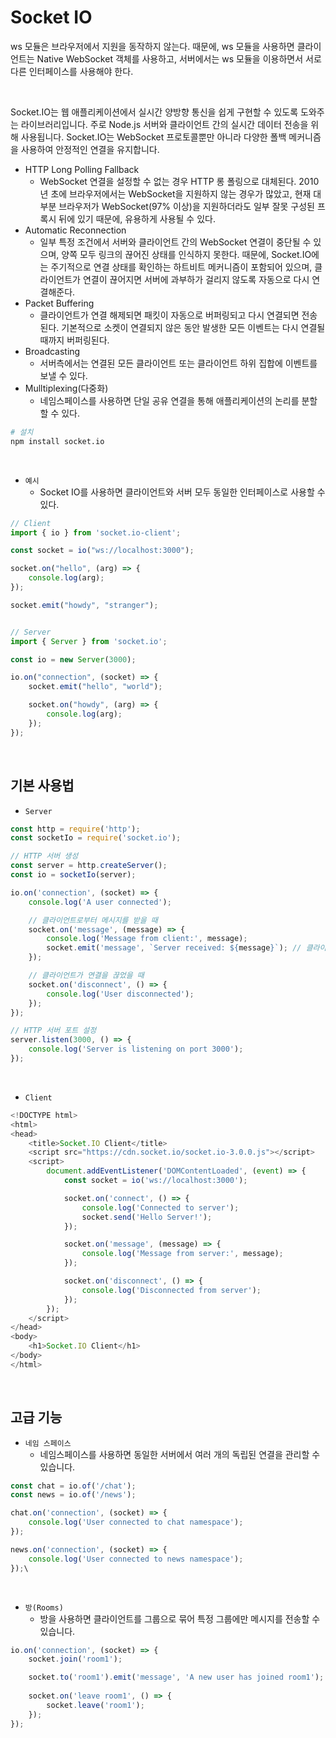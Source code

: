 # Socket IO

ws 모듈은 브라우저에서 지원을 동작하지 않는다. 때문에, ws 모듈을 사용하면 클라이언트는 Native WebSocket 객체를 사용하고, 서버에서는 ws 모듈을 이용하면서 서로 다른 인터페이스를 사용해야 한다.  

<br/>

Socket.IO는 웹 애플리케이션에서 실시간 양방향 통신을 쉽게 구현할 수 있도록 도와주는 라이브러리입니다. 주로 Node.js 서버와 클라이언트 간의 실시간 데이터 전송을 위해 사용됩니다. Socket.IO는 WebSocket 프로토콜뿐만 아니라 다양한 폴백 메커니즘을 사용하여 안정적인 연결을 유지합니다.  
 - HTTP Long Polling Fallback
    - WebSocket 연결을 설정할 수 없는 경우 HTTP 롱 폴링으로 대체된다. 2010년 초에 브라우저에서는 WebSocket을 지원하지 않는 경우가 많았고, 현재 대부분 브라우저가 WebSocket(97% 이상)을 지원하더라도 일부 잘못 구성된 프록시 뒤에 있기 때문에, 유용하게 사용될 수 있다.
- Automatic Reconnection
    - 일부 특정 조건에서 서버와 클라이언트 간의 WebSocket 연결이 중단될 수 있으며, 양쪽 모두 링크의 끊어진 상태를 인식하지 못한다. 때문에, Socket.IO에는 주기적으로 연결 상태를 확인하는 하트비트 메커니즘이 포함되어 있으며, 클라이언트가 연결이 끊어지면 서버에 과부하가 걸리지 않도록 자동으로 다시 연결해준다.
 - Packet Buffering
    - 클라이언트가 연결 해제되면 패킷이 자동으로 버퍼링되고 다시 연결되면 전송된다. 기본적으로 소켓이 연결되지 않은 동안 발생한 모든 이벤트는 다시 연결될 때까지 버퍼링된다.
 - Broadcasting
    - 서버측에서는 연결된 모든 클라이언트 또는 클라이언트 하위 집합에 이벤트를 보낼 수 있다.
 - Mulltiplexing(다중화)
    - 네임스페이스를 사용하면 단일 공유 연결을 통해 애플리케이션의 논리를 분할할 수 있다.
```bash
# 설치
npm install socket.io
```
<br/>

  - `예시`
     - Socket IO를 사용하면 클라이언트와 서버 모두 동일한 인터페이스로 사용할 수 있다.
```javascript
// Client
import { io } from 'socket.io-client';

const socket = io("ws://localhost:3000");

socket.on("hello", (arg) => {
    console.log(arg);
});

socket.emit("howdy", "stranger");


// Server
import { Server } from 'socket.io';

const io = new Server(3000);

io.on("connection", (socket) => {
    socket.emit("hello", "world");

    socket.on("howdy", (arg) => {
        console.log(arg);
    });
});
```
<br/>

## 기본 사용법

 - `Server`
```javascript
const http = require('http');
const socketIo = require('socket.io');

// HTTP 서버 생성
const server = http.createServer();
const io = socketIo(server);

io.on('connection', (socket) => {
    console.log('A user connected');

    // 클라이언트로부터 메시지를 받을 때
    socket.on('message', (message) => {
        console.log('Message from client:', message);
        socket.emit('message', `Server received: ${message}`); // 클라이언트에게 응답
    });

    // 클라이언트가 연결을 끊었을 때
    socket.on('disconnect', () => {
        console.log('User disconnected');
    });
});

// HTTP 서버 포트 설정
server.listen(3000, () => {
    console.log('Server is listening on port 3000');
});
```
<br/>

 - `Client`
```javascript
<!DOCTYPE html>
<html>
<head>
    <title>Socket.IO Client</title>
    <script src="https://cdn.socket.io/socket.io-3.0.0.js"></script>
    <script>
        document.addEventListener('DOMContentLoaded', (event) => {
            const socket = io('ws://localhost:3000');

            socket.on('connect', () => {
                console.log('Connected to server');
                socket.send('Hello Server!');
            });

            socket.on('message', (message) => {
                console.log('Message from server:', message);
            });

            socket.on('disconnect', () => {
                console.log('Disconnected from server');
            });
        });
    </script>
</head>
<body>
    <h1>Socket.IO Client</h1>
</body>
</html>
```
<br/>

## 고급 기능

 - `네임 스페이스`
    - 네임스페이스를 사용하면 동일한 서버에서 여러 개의 독립된 연결을 관리할 수 있습니다.
```javascript
const chat = io.of('/chat');
const news = io.of('/news');

chat.on('connection', (socket) => {
    console.log('User connected to chat namespace');
});

news.on('connection', (socket) => {
    console.log('User connected to news namespace');
});\
```
<br/>

 - `방(Rooms)`
    - 방을 사용하면 클라이언트를 그룹으로 묶어 특정 그룹에만 메시지를 전송할 수 있습니다.
```javascript
io.on('connection', (socket) => {
    socket.join('room1');

    socket.to('room1').emit('message', 'A new user has joined room1');
    
    socket.on('leave room1', () => {
        socket.leave('room1');
    });
});
```
<br/>
